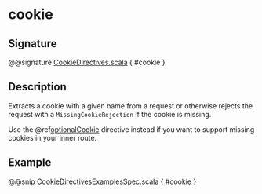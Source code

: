 # cookie

## Signature

@@signature [CookieDirectives.scala](../../../../../../../../../akka-http/src/main/scala/akka/http/scaladsl/server/directives/CookieDirectives.scala) { #cookie }

## Description

Extracts a cookie with a given name from a request or otherwise rejects the request with a `MissingCookieRejection` if
the cookie is missing.

Use the @ref[optionalCookie](optionalCookie.md) directive instead if you want to support missing cookies in your inner route.

## Example

@@snip [CookieDirectivesExamplesSpec.scala](../../../../../../../test/scala/docs/http/scaladsl/server/directives/CookieDirectivesExamplesSpec.scala) { #cookie }